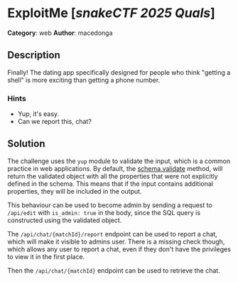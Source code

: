 # ExploitMe [_snakeCTF 2025 Quals_]

**Category**: web
**Author**: macedonga

## Description

Finally! The dating app specifically designed for people who think "getting a shell" is more exciting than getting a phone number.

### Hints

- Yup, it's easy.
- Can we report this, chat?

## Solution

The challenge uses the `yup` module to validate the input, which is a common practice in web applications. By default, the [schema.validate](https://github.com/jquense/yup?tab=readme-ov-file#schemavalidatevalue-any-options-object-promiseinfertypeschema-validationerror) method, will return the validated object with all the properties that were not explicitly defined in the schema. This means that if the input contains additional properties, they will be included in the output.

This behaviour can be used to become admin by sending a request to `/api/edit` with `is_admin: true` in the body, since the SQL query is constructed using the validated object.

The `/api/chat/{matchId}/report` endpoint can be used to report a chat, which will make it visible to admins user. There is a missing check though, which allows any user to report a chat, even if they don't have the privileges to view it in the first place.

Then the `/api/chat/{matchId}` endpoint can be used to retrieve the chat.